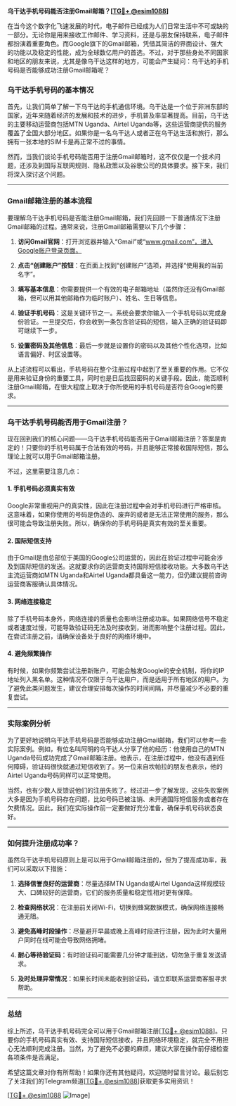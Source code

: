 **乌干达手机号码能否注册Gmail邮箱？[[TG💪+ @esim1088](https://t.me/s/esim1088)]**

在当今这个数字化飞速发展的时代，电子邮件已经成为人们日常生活中不可或缺的一部分。无论你是用来接收工作邮件、学习资料，还是与朋友保持联系，电子邮件都扮演着重要角色。而Google旗下的Gmail邮箱，凭借其简洁的界面设计、强大的功能以及稳定的性能，成为全球数亿用户的首选。不过，对于那些身处不同国家和地区的朋友来说，尤其是像乌干达这样的地方，可能会产生疑问：乌干达的手机号码是否能够成功注册Gmail邮箱呢？

### 乌干达手机号码的基本情况

首先，让我们简单了解一下乌干达的手机通信环境。乌干达是一个位于非洲东部的国家，近年来随着经济的发展和技术的进步，手机普及率显著提高。目前，乌干达的主要移动运营商包括MTN Uganda、Airtel Uganda等，这些运营商提供的服务覆盖了全国大部分地区。如果你是一名乌干达人或者正在乌干达生活和旅行，那么拥有一张本地的SIM卡是再正常不过的事情。

然而，当我们谈论手机号码能否用于注册Gmail邮箱时，这不仅仅是一个技术问题，还涉及到国际互联网规则、隐私政策以及谷歌公司的具体要求。接下来，我们将深入探讨这个问题。

---

### Gmail邮箱注册的基本流程

要理解乌干达手机号码是否能注册Gmail邮箱，我们先回顾一下普通情况下注册Gmail邮箱的过程。通常来说，注册Gmail邮箱需要以下几个步骤：

1. **访问Gmail官网**：打开浏览器并输入“Gmail”或“www.gmail.com”，进入Google账户登录页面。
   
2. **点击“创建账户”按钮**：在页面上找到“创建账户”选项，并选择“使用我的当前名字”。

3. **填写基本信息**：你需要提供一个有效的电子邮箱地址（虽然你还没有Gmail邮箱，但可以用其他邮箱作为临时账户）、姓名、生日等信息。

4. **验证手机号码**：这是关键环节之一。系统会要求你输入一个手机号码以完成身份验证。一旦提交后，你会收到一条包含验证码的短信，输入正确的验证码即可继续下一步。

5. **设置密码及其他信息**：最后一步就是设置你的密码以及其他个性化选项，比如语言偏好、时区设置等。

从上述流程可以看出，手机号码在整个注册过程中起到了至关重要的作用。它不仅是用来验证身份的重要工具，同时也是日后找回密码的关键手段。因此，能否顺利注册Gmail邮箱，在很大程度上取决于你所使用的手机号码是否符合Google的要求。

---

### 乌干达手机号码能否用于Gmail注册？

现在回到我们的核心问题——乌干达手机号码能否用于Gmail邮箱注册？答案是肯定的！只要你的手机号码属于合法有效的号码，并且能够正常接收国际短信，那么理论上就可以用于Gmail邮箱注册。

不过，这里需要注意几点：

#### 1. 手机号码必须真实有效
Google非常重视用户的真实性，因此在注册过程中会对手机号码进行严格审核。这意味着，如果你使用的号码是伪造的、废弃的或者是无法正常使用的服务，那么很可能会导致注册失败。所以，确保你的手机号码是真实有效的至关重要。

#### 2. 国际短信支持
由于Gmail是由总部位于美国的Google公司运营的，因此在验证过程中可能会涉及到国际短信的发送。这就要求你的运营商支持国际短信接收功能。大多数乌干达主流运营商如MTN Uganda和Airtel Uganda都具备这一能力，但仍建议提前咨询运营商客服确认具体情况。

#### 3. 网络连接稳定
除了手机号码本身外，网络连接的质量也会影响注册成功率。如果网络信号不稳定或者速度过慢，可能导致验证码无法及时接收到，进而影响整个注册过程。因此，在尝试注册之前，请确保设备处于良好的网络环境中。

#### 4. 避免频繁操作
有时候，如果你频繁尝试注册新账户，可能会触发Google的安全机制，将你的IP地址列入黑名单。这种情况不仅限于乌干达用户，而是适用于所有地区的用户。为了避免此类问题发生，建议合理安排每次操作的时间间隔，并尽量减少不必要的重复尝试。

---

### 实际案例分析

为了更好地说明乌干达手机号码是否能够成功注册Gmail邮箱，我们可以参考一些实际案例。例如，有位名叫阿明的乌干达人分享了他的经历：他使用自己的MTN Uganda号码成功完成了Gmail邮箱注册。他表示，在注册过程中，他没有遇到任何障碍，验证码很快就通过短信收到了。另一位来自坎帕拉的朋友也表示，他的Airtel Uganda号码同样可以正常使用。

当然，也有少数人反馈说他们的注册失败了。经过进一步了解发现，这些失败案例大多是因为手机号码存在问题，比如号码已被注销、未开通国际短信服务或者存在欠费情况。因此，我们在实际操作前一定要做好充分准备，确保手机号码状态良好。

---

### 如何提升注册成功率？

虽然乌干达手机号码原则上是可以用于Gmail邮箱注册的，但为了提高成功率，我们可以采取以下措施：

1. **选择信誉良好的运营商**：尽量选择MTN Uganda或Airtel Uganda这样规模较大、口碑较好的运营商，它们的服务质量和稳定性相对更有保障。

2. **检查网络状况**：在注册前关闭Wi-Fi，切换到蜂窝数据模式，确保网络连接畅通无阻。

3. **避免高峰时段操作**：尽量避开早晨或晚上高峰时段进行注册，因为此时大量用户同时在线可能会导致网络拥堵。

4. **耐心等待验证码**：有时验证码可能需要几分钟才能到达，切勿急于重复发送请求。

5. **及时处理异常情况**：如果长时间未能收到验证码，请立即联系运营商客服寻求帮助。

---

### 总结

综上所述，乌干达手机号码完全可以用于Gmail邮箱注册[[TG💪+ @esim1088](https://t.me/s/esim1088)]。只要你的手机号码真实有效、支持国际短信接收，并且网络环境稳定，就完全不用担心无法顺利完成注册。当然，为了避免不必要的麻烦，建议大家在操作前仔细检查各项条件是否满足。

希望这篇文章对你有所帮助！如果你还有其他疑问，欢迎随时留言讨论。最后别忘了关注我们的Telegram频道[[TG💪+ @esim1088](https://t.me/s/esim1088)]获取更多实用资讯！

[[TG💪+ @esim1088](https://t.me/s/esim1088) ![Image](https://i.postimg.cc/4NQfJmqS/Snipaste-2025-05-13-00-14-12.png)]
